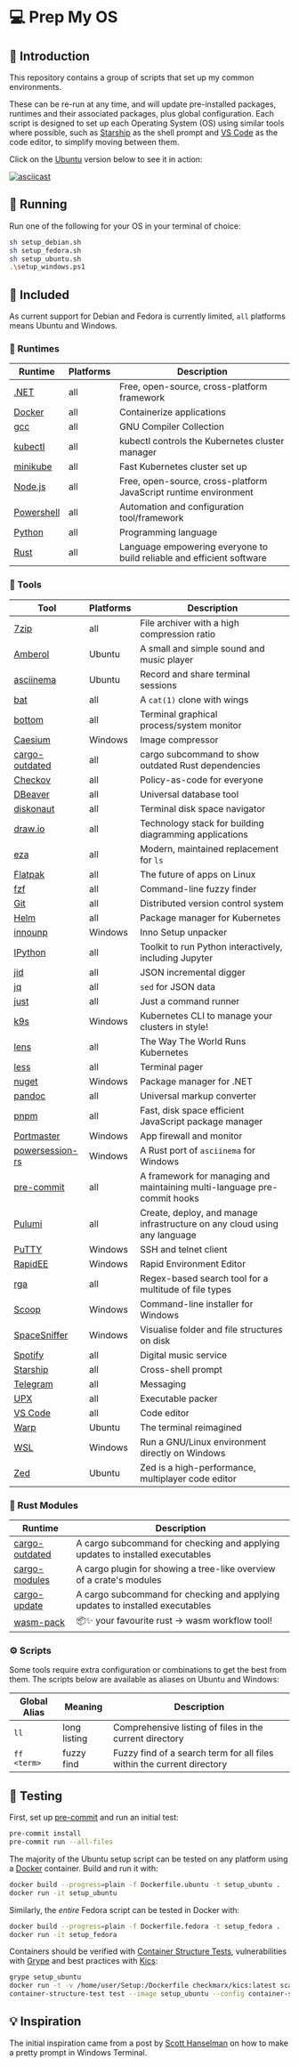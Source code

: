 # 💻 Prep My OS

## 👋 Introduction

This repository contains a group of scripts that set up my common environments.

These can be re-run at any time, and will update pre-installed packages, runtimes and their associated packages, plus global configuration.
Each script is designed to set up each Operating System (OS) using similar tools where possible,
such as [Starship] as the shell prompt and [VS Code] as the code editor,
to simplify moving between them.

Click on the [Ubuntu] version below to see it in action:

[![asciicast](https://asciinema.org/a/kblRtgZYt1p78qMtcgQ8UNAMi.svg)](https://asciinema.org/a/kblRtgZYt1p78qMtcgQ8UNAMi)

## 🏃‍ Running

Run one of the following for your OS in your terminal of choice:

```sh
sh setup_debian.sh
sh setup_fedora.sh
sh setup_ubuntu.sh
.\setup_windows.ps1
```

## 🔋 Included

As current support for Debian and Fedora is currently limited, `all` platforms means Ubuntu and Windows.

### 👟 Runtimes

| Runtime      | Platforms | Description                                                           |
| ------------ | --------- | --------------------------------------------------------------------- |
| [.NET]       | all       | Free, open-source, cross-platform framework                           |
| [Docker]     | all       | Containerize applications                                             |
| [gcc]        | all       | GNU Compiler Collection                                               |
| [kubectl]    | all       | kubectl controls the Kubernetes cluster manager                       |
| [minikube]   | all       | Fast Kubernetes cluster set up                                        |
| [Node.js]    | all       | Free, open-source, cross-platform JavaScript runtime environment      |
| [Powershell] | all       | Automation and configuration tool/framework                           |
| [Python]     | all       | Programming language                                                  |
| [Rust]       | all       | Language empowering everyone to build reliable and efficient software |

### 🔨 Tools

| Tool              | Platforms | Description                                                               |
| ----------------- | --------- | ------------------------------------------------------------------------- |
| [7zip]            | all       | File archiver with a high compression ratio                               |
| [Amberol]         | Ubuntu    | A small and simple sound and music player                                 |
| [asciinema]       | Ubuntu    | Record and share terminal sessions                                        |
| [bat]             | all       | A `cat(1)` clone with wings                                               |
| [bottom]          | all       | Terminal graphical process/system monitor                                 |
| [Caesium]         | Windows   | Image compressor                                                          |
| [cargo-outdated]  | all       | cargo subcommand to show outdated Rust dependencies                       |
| [Checkov]         | all       | Policy-as-code for everyone                                               |
| [DBeaver]         | all       | Universal database tool                                                   |
| [diskonaut]       | all       | Terminal disk space navigator                                             |
| [draw.io]         | all       | Technology stack for building diagramming applications                    |
| [eza]             | all       | Modern, maintained replacement for `ls`                                   |
| [Flatpak]         | all       | The future of apps on Linux                                               |
| [fzf]             | all       | Command-line fuzzy finder                                                 |
| [Git]             | all       | Distributed version control system                                        |
| [Helm]            | all       | Package manager for Kubernetes                                            |
| [innounp]         | Windows   | Inno Setup unpacker                                                       |
| [IPython]         | all       | Toolkit to run Python interactively, including Jupyter                    |
| [jid]             | all       | JSON incremental digger                                                   |
| [jq]              | all       | `sed` for JSON data                                                       |
| [just]            | all       | Just a command runner                                                     |
| [k9s]             | Windows   | Kubernetes CLI to manage your clusters in style!                          |
| [lens]            | all       | The Way The World Runs Kubernetes                                         |
| [less]            | all       | Terminal pager                                                            |
| [nuget]           | Windows   | Package manager for .NET                                                  |
| [pandoc]          | all       | Universal markup converter                                                |
| [pnpm]            | all       | Fast, disk space efficient JavaScript package manager                     |
| [Portmaster]      | Windows   | App firewall and monitor                                                  |
| [powersession-rs] | Windows   | A Rust port of `asciinema` for Windows                                    |
| [pre-commit]      | all       | A framework for managing and maintaining multi-language pre-commit hooks  |
| [Pulumi]          | all       | Create, deploy, and manage infrastructure on any cloud using any language |
| [PuTTY]           | Windows   | SSH and telnet client                                                     |
| [RapidEE]         | Windows   | Rapid Environment Editor                                                  |
| [rga]             | all       | Regex-based search tool for a multitude of file types                     |
| [Scoop]           | Windows   | Command-line installer for Windows                                        |
| [SpaceSniffer]    | Windows   | Visualise folder and file structures on disk                              |
| [Spotify]         | all       | Digital music service                                                     |
| [Starship]        | all       | Cross-shell prompt                                                        |
| [Telegram]        | all       | Messaging                                                                 |
| [UPX]             | all       | Executable packer                                                         |
| [VS Code]         | all       | Code editor                                                               |
| [Warp]            | Ubuntu    | The terminal reimagined                                                   |
| [WSL]             | Windows   | Run a GNU/Linux environment directly on Windows                           |
| [Zed]             | Ubuntu    | Zed is a high-performance, multiplayer code editor                        |

### 🦀 Rust Modules

| Runtime          | Description                                                                   |
| ---------------- | ----------------------------------------------------------------------------- |
| [cargo-outdated] | A cargo subcommand for checking and applying updates to installed executables |
| [cargo-modules]  | A cargo plugin for showing a tree-like overview of a crate's modules          |
| [cargo-update]   | A cargo subcommand for checking and applying updates to installed executables |
| [wasm-pack]      | 📦✨ your favourite rust -> wasm workflow tool!                                 |

### ⚙️ Scripts

Some tools require extra configuration or combinations to get the best from them.
The scripts below are available as aliases on Ubuntu and Windows:

| Global Alias | Meaning      | Description                                                            |
| ------------ | ------------ | ---------------------------------------------------------------------- |
| `ll`         | long listing | Comprehensive listing of files in the current directory                |
| `ff <term>`  | fuzzy find   | Fuzzy find of a search term for all files within the current directory |

## 🧪 Testing

First, set up [pre-commit] and run an initial test:

```sh
pre-commit install
pre-commit run --all-files
```

The majority of the Ubuntu setup script can be tested on any platform using a [Docker] container. Build and run it with:

```sh
docker build --progress=plain -f Dockerfile.ubuntu -t setup_ubuntu .
docker run -it setup_ubuntu
```

Similarly, the _entire_ Fedora script can be tested in Docker with:

```sh
docker build --progress=plain -f Dockerfile.fedora -t setup_fedora .
docker run -it setup_fedora
```

Containers should be verified with [Container Structure Tests], vulnerabilities with [Grype] and best practices with [Kics]:

```sh
grype setup_ubuntu
docker run -t -v /home/user/Setup:/Dockerfile checkmarx/kics:latest scan -p .
container-structure-test test --image setup_ubuntu --config container-structure-test.yml
```

## 💡 Inspiration

The initial inspiration came from a post by [Scott Hanselman] on how to make a pretty prompt in Windows Terminal.

[.NET]: https://dotnet.microsoft.com/
[7zip]: https://7-zip.org/
[Amberol]: https://gitlab.gnome.org/World/amberol
[asciinema]: https://asciinema.org/
[bat]: https://github.com/sharkdp/bat
[bottom]: https://clementtsang.github.io/bottom/
[Caesium]: https://saerasoft.com/caesium
[cargo-outdated]: https://github.com/kbknapp/cargo-outdated
[cargo-modules]: https://crates.io/crates/cargo-modules
[cargo-update]: https://crates.io/crates/cargo-update
[Checkov]: https://www.checkov.io/
[Container Structure Tests]: https://github.com/GoogleContainerTools/container-structure-test
[DBeaver]: https://dbeaver.io/
[diskonaut]: https://github.com/imsnif/diskonaut
[Docker]: https://www.docker.com/
[draw.io]: https://www.drawio.com/
[eza]: https://github.com/eza-community/eza
[Flatpak]: https://flatpak.org/
[fzf]: https://github.com/junegunn/fzf
[gcc]: https://gcc.gnu.org/
[Git]: https://git-scm.com/
[Grype]: https://github.com/anchore/grype
[Helm]: https://helm.sh/
[innounp]: https://innounp.sourceforge.net/
[IPython]: https://ipython.readthedocs.io/
[jid]: https://github.com/simeji/jid
[jq]: https://jqlang.github.io/jq/
[just]: https://just.systems/
[k9s]: https://k9scli.io/
[Kics]: https://kics.io/
[kubectl]: https://kubernetes.io/docs/reference/kubectl/kubectl/
[lens]: https://k8slens.dev/
[less]: https://www.greenwoodsoftware.com/less/
[minikube]: https://minikube.sigs.k8s.io/
[Node.js]: https://nodejs.org/
[nuget]: https://www.nuget.org/
[pandoc]: https://pandoc.org/
[pnpm]: https://pnpm.io/
[Portmaster]: https://safing.io/
[powersession-rs]: https://github.com/Watfaq/PowerSession-rs
[Powershell]: https://github.com/PowerShell/PowerShell
[pre-commit]: https://pre-commit.com/
[Pulumi]: https://www.pulumi.com/
[PuTTY]: https://putty.org/
[Python]: https://www.python.org/
[RapidEE]: https://www.rapidee.com/
[rga]: https://github.com/phiresky/ripgrep-all
[Rust]: https://www.rust-lang.org/
[Scoop]: https://scoop.sh/
[Scott Hanselman]: https://www.hanselman.com/blog/HowToMakeAPrettyPromptInWindowsTerminalWithPowerlineNerdFontsCascadiaCodeWSLAndOhmyposh.aspx
[SpaceSniffer]: http://www.uderzo.it/main_products/space_sniffer/
[Spotify]: https://open.spotify.com/
[Starship]: https://starship.rs/
[Telegram]: https://telegram.org/
[Ubuntu]: https://ubuntu.com/
[UPX]: https://upx.github.io/
[VS Code]: https://code.visualstudio.com/
[Warp]: https://www.warp.dev/
[wasm-pack]: https://rustwasm.github.io/wasm-pack/
[WSL]: https://learn.microsoft.com/en-us/windows/wsl/
[Zed]: https://zed.dev/
